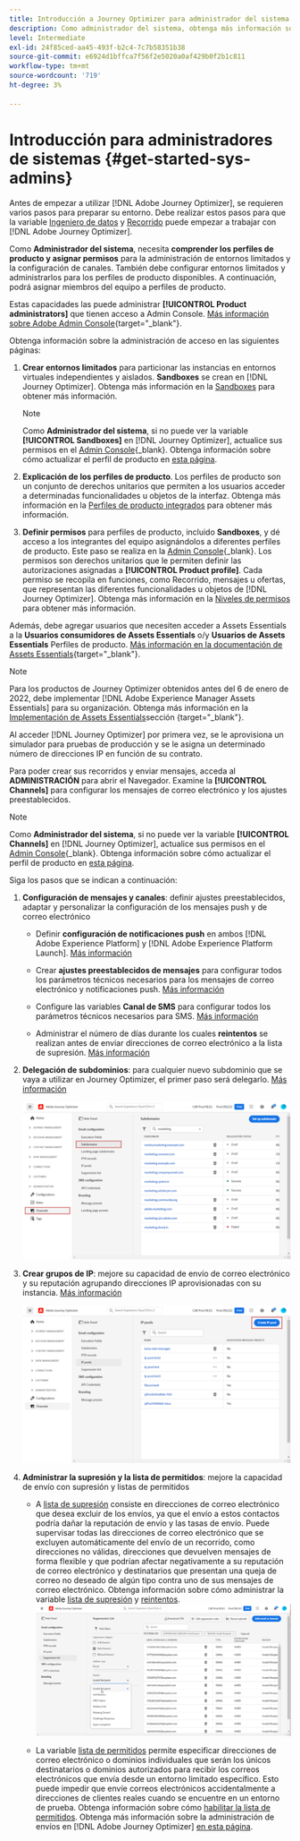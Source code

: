 ```yaml
---
title: Introducción a Journey Optimizer para administrador del sistema
description: Como administrador del sistema, obtenga más información sobre cómo trabajar con Journey Optimizer
level: Intermediate
exl-id: 24f85ced-aa45-493f-b2c4-7c7b58351b38
source-git-commit: e6924d1bffca7f56f2e5020a0af429b0f2b1c811
workflow-type: tm+mt
source-wordcount: '719'
ht-degree: 3%

---
```


# Introducción para administradores de sistemas {#get-started-sys-admins}

Antes de empezar a utilizar [!DNL Adobe Journey Optimizer], se requieren varios pasos para preparar su entorno.  Debe realizar estos pasos para que la variable [Ingeniero de datos](data-engineer.md) y [Recorrido](marketer.md) puede empezar a trabajar con [!DNL Adobe Journey Optimizer].


Como **Administrador del sistema**, necesita **comprender los perfiles de producto y asignar permisos** para la administración de entornos limitados y la configuración de canales. También debe configurar entornos limitados y administrarlos para los perfiles de producto disponibles. A continuación, podrá asignar miembros del equipo a perfiles de producto.

Estas capacidades las puede administrar **[!UICONTROL Product administrators]** que tienen acceso a Admin Console. [Más información sobre Adobe Admin Console](https://helpx.adobe.com/es/enterprise/admin-guide.html){target=&quot;_blank&quot;}.

Obtenga información sobre la administración de acceso en las siguientes páginas:

1. **Crear entornos limitados** para particionar las instancias en entornos virtuales independientes y aislados. **Sandboxes** se crean en [!DNL Journey Optimizer]. Obtenga más información en la [Sandboxes](../../administration/sandboxes.md) para obtener más información.

   >[!NOTE]
   >Como **Administrador del sistema**, si no puede ver la variable **[!UICONTROL Sandboxes]** en [!DNL Journey Optimizer], actualice sus permisos en el [Admin Console](https://adminconsole.adobe.com/){_blank}. Obtenga información sobre cómo actualizar el perfil de producto en [esta página](../../administration/permissions.md#edit-product-profile).

1. **Explicación de los perfiles de producto**. Los perfiles de producto son un conjunto de derechos unitarios que permiten a los usuarios acceder a determinadas funcionalidades u objetos de la interfaz. Obtenga más información en la [Perfiles de producto integrados](../../administration/ootb-product-profiles.md) para obtener más información.

1. **Definir permisos** para perfiles de producto, incluido **Sandboxes**, y dé acceso a los integrantes del equipo asignándolos a diferentes perfiles de producto. Este paso se realiza en la [Admin Console](https://adminconsole.adobe.com/){_blank}. Los permisos son derechos unitarios que le permiten definir las autorizaciones asignadas a **[!UICONTROL Product profile]**. Cada permiso se recopila en funciones, como Recorrido, mensajes u ofertas, que representan las diferentes funcionalidades u objetos de [!DNL Journey Optimizer]. Obtenga más información en la [Niveles de permisos](../../administration/high-low-permissions.md) para obtener más información.

Además, debe agregar usuarios que necesiten acceder a Assets Essentials a la **Usuarios consumidores de Assets Essentials** o/y **Usuarios de Assets Essentials** Perfiles de producto. [Más información en la documentación de Assets Essentials](https://experienceleague.adobe.com/docs/experience-manager-assets-essentials/help/deploy-administer.html){target=&quot;_blank&quot;}.

>[!NOTE]
>Para los productos de Journey Optimizer obtenidos antes del 6 de enero de 2022, debe implementar [!DNL Adobe Experience Manager Assets Essentials] para su organización. Obtenga más información en la [Implementación de Assets Essentials](https://experienceleague.adobe.com/docs/experience-manager-assets-essentials/help/deploy-administer.html)sección {target=&quot;_blank&quot;}.

Al acceder [!DNL Journey Optimizer] por primera vez, se le aprovisiona un simulador para pruebas de producción y se le asigna un determinado número de direcciones IP en función de su contrato.

Para poder crear sus recorridos y enviar mensajes, acceda al **ADMINISTRACIÓN** para abrir el Navegador. Examine la **[!UICONTROL Channels]** para configurar los mensajes de correo electrónico y los ajustes preestablecidos.

>[!NOTE]
>Como **Administrador del sistema**, si no puede ver la variable **[!UICONTROL Channels]** en [!DNL Journey Optimizer], actualice sus permisos en el [Admin Console](https://adminconsole.adobe.com/){_blank}. Obtenga información sobre cómo actualizar el perfil de producto en [esta página](../../administration/permissions.md#edit-product-profile).

Siga los pasos que se indican a continuación:

1. **Configuración de mensajes y canales**: definir ajustes preestablecidos, adaptar y personalizar la configuración de los mensajes push y de correo electrónico

   * Definir **configuración de notificaciones push** en ambos [!DNL Adobe Experience Platform] y [!DNL Adobe Experience Platform Launch]. [Más información](../../configuration/push-gs.md)

   * Crear **ajustes preestablecidos de mensajes** para configurar todos los parámetros técnicos necesarios para los mensajes de correo electrónico y notificaciones push. [Más información](../../configuration/message-presets.md)

   * Configure las variables **Canal de SMS** para configurar todos los parámetros técnicos necesarios para SMS. [Más información](../../configuration/sms-configuration.md)

   * Administrar el número de días durante los cuales **reintentos** se realizan antes de enviar direcciones de correo electrónico a la lista de supresión. [Más información](../../configuration/manage-suppression-list.md)

1. **Delegación de subdominios**: para cualquier nuevo subdominio que se vaya a utilizar en Journey Optimizer, el primer paso será delegarlo. [Más información](../../configuration/about-subdomain-delegation.md)

   ![](../assets/subdomain.png)

1. **Crear grupos de IP**: mejore su capacidad de envío de correo electrónico y su reputación agrupando direcciones IP aprovisionadas con su instancia. [Más información](../../configuration/ip-pools.md)

   ![](../assets/ip-pool.png)

1. **Administrar la supresión y la lista de permitidos**: mejore la capacidad de envío con supresión y listas de permitidos

   * A [lista de supresión](../../reports/suppression-list.md) consiste en direcciones de correo electrónico que desea excluir de los envíos, ya que el envío a estos contactos podría dañar la reputación de envío y las tasas de envío. Puede supervisar todas las direcciones de correo electrónico que se excluyen automáticamente del envío de un recorrido, como direcciones no válidas, direcciones que devuelven mensajes de forma flexible y que podrían afectar negativamente a su reputación de correo electrónico y destinatarios que presentan una queja de correo no deseado de algún tipo contra uno de sus mensajes de correo electrónico. Obtenga información sobre cómo administrar la variable [lista de supresión](../../configuration/manage-suppression-list.md) y [reintentos](../../configuration/retries.md).
   ![](../assets/suppression-list-filtering-example.png)

   * La variable [lista de permitidos](../../configuration/allow-list.md) permite especificar direcciones de correo electrónico o dominios individuales que serán los únicos destinatarios o dominios autorizados para recibir los correos electrónicos que envía desde un entorno limitado específico. Esto puede impedir que envíe correos electrónicos accidentalmente a direcciones de clientes reales cuando se encuentre en un entorno de prueba. Obtenga información sobre cómo [habilitar la lista de permitidos](../../configuration/allow-list.md).
   Obtenga más información sobre la administración de envíos en [!DNL Adobe Journey Optimizer] [en esta página](../../reports/deliverability.md).
